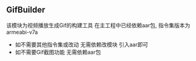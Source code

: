 ## GifBuilder

该模块为视频播放生成Gif的构建工具 在主工程中已经依赖aar包, 指令集版本为armeabi-v7a


* 如不需要其他指令集或改动 无需依赖改模块 引入aar即可
* 如不需要Gif截图功能 无需依赖aar包
